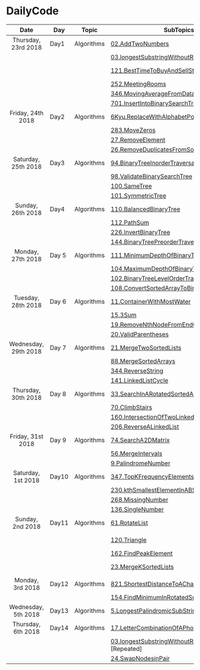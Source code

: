 # DailyCode

| Date                 | Day   | Topic      | SubTopics                                                                                                                                                                                             | Source   | Tags                          |
| :------------------: | ----- | ---------- | ----------------------------------------------------------------------------------------------------------------------------------------------------------------------------------------------------- | -------- | ----------------------------- |
| Thursday, 23rd 2018  | Day1  | Algorithms | [02.AddTwoNumbers](https://github.com/suyashchopra19/DailyCode/blob/master/AlgorithmsAndDataStructure/Algo/Leetcode/02.AddTwoNumbers-DONE.js)                                                         | LeetCode |                               |
|                      |       |            | [03.longestSubstringWithoutRepeatedCharacters](https://github.com/suyashchopra19/DailyCode/blob/master/AlgorithmsAndDataStructure/Algo/Leetcode/03.longestSubstringWithoutRepeatedCharacters-DONE.js) | LeetCode | [HashTable] [String]          |
|                      |       |            | [121.BestTimeToBuyAndSellStock](https://github.com/suyashchopra19/DailyCode/blob/master/AlgorithmsAndDataStructure/Algo/Leetcode/121.BestTimeToBuyAndSellStock-DONE.js)                               | LeetCode | [Array] [DynamicProgramming]  |
|                      |       |            | [252.MeetingRooms](https://github.com/suyashchopra19/DailyCode/blob/master/AlgorithmsAndDataStructure/Algo/Leetcode/121.BestTimeToBuyAndSellStock-DONE.js)                                            | LeetCode | [Sort]                        |
|                      |       |            | [346.MovingAverageFromDataStream](https://github.com/suyashchopra19/DailyCode/blob/master/AlgorithmsAndDataStructure/Algo/Leetcode/346.MovingAverageFromDataStream-DONE.js)                           | LeetCode |                               |
|                      |       |            | [701.InsertIntoBinarySearchTree](https://github.com/suyashchopra19/DailyCode/blob/master/AlgorithmsAndDataStructure/Algo/Leetcode/701.InsertIntoBinarySearchTree-DONE.js)                             | LeetCode | [Trees]                       |
| Friday, 24th 2018    | Day2  | Algorithms | [6Kyu.ReplaceWithAlphabetPosition]()                                                                                                                                                                  | CodeWars |                               |
|                      |       |            | [283.MoveZeros]()                                                                                                                                                                                     | LeetCode | [Array]                       |
|                      |       |            | [27.RemoveElement]()                                                                                                                                                                                  | LeetCode | [Array]                       |
|                      |       |            | [26.RemoveDuplicatesFromSortedArray]()                                                                                                                                                                | LeetCode | [Array]                       |
| Saturday, 25th 2018  | Day3  | Algorithms | [94.BinaryTreeInorderTraversal]()                                                                                                                                                                     | LeetCode | [Trees]                       |
|                      |       |            | [98.ValidateBinarySearchTree]()                                                                                                                                                                       | LeetCode | [Trees]                       |
|                      |       |            | [100.SameTree]()                                                                                                                                                                                      | LeetCode | [Trees]                       |
|                      |       |            | [101.SymmetricTree]()                                                                                                                                                                                 | LeetCode | [Trees]                       |
| Sunday, 26th 2018    | Day4  | Algorithms | [110.BalancedBinaryTree]()                                                                                                                                                                            | LeetCode | [Trees]                       |
|                      |       |            | [112.PathSum]()                                                                                                                                                                                       | LeetCode | [Trees]                       |
|                      |       |            | [226.InvertBinaryTree]()                                                                                                                                                                              | LeetCode | [Trees]                       |
|                      |       |            | [144.BinaryTreePreorderTraversal]()                                                                                                                                                                   | LeetCode | [Trees]                       |
| Monday, 27th 2018    | Day 5 | Algorithms | [111.MinimumDepthOfBinaryTree]()                                                                                                                                                                      | LeetCode | [Trees]                       |
|                      |       |            | [104.MaximumDepthOfBinaryTree]()                                                                                                                                                                      | LeetCode | [Trees]                       |
|                      |       |            | [102.BinaryTreeLevelOrderTraversal]()                                                                                                                                                                 | LeetCode | [Trees]                       |
|                      |       |            | [108.ConvertSortedArrayToBinarySearchTree]()                                                                                                                                                          | LeetCode | [Trees]                       |
| Tuesday, 28th 2018   | Day 6 | Algorithms | [11.ContainerWithMostWater]()                                                                                                                                                                         | LeetCode | [Array]                       |
|                      |       |            | [15.3Sum]()                                                                                                                                                                                           | LeetCode | [Array]                       |
|                      |       |            | [19.RemoveNthNodeFromEndOfList]()                                                                                                                                                                     | LeetCode | [LinkedList]                  |
|                      |       |            | [20.ValidParentheses]()                                                                                                                                                                               | LeetCode | [Stack]                       |
| Wednesday, 29th 2018 | Day 7 | Algorithms | [21.MergeTwoSortedLists]()                                                                                                                                                                            | LeetCode | [LinkedList]                  |
|                      |       |            | [88.MergeSortedArrays]()                                                                                                                                                                              | LeetCode | [Array]                       |
|                      |       |            | [344.ReverseString]()                                                                                                                                                                                 | LeetCode | [String]                      |
|                      |       |            | [141.LinkedListCycle]()                                                                                                                                                                               | LeetCode | [LinkedList]                  |
| Thursday, 30th 2018  | Day 8 | Algorithms | [33.SearchInARotatedSortedArray]()                                                                                                                                                                    | LeetCode | [BinarySearch]                |
|                      |       |            | [70.ClimbStairs]()                                                                                                                                                                                    | LeetCode | [DynamicProgramming]          |
|                      |       |            | [160.IntersectionOfTwoLinkedLists]()                                                                                                                                                                  | LeetCode | [LinkedList]                  |
|                      |       |            | [206.ReverseALinkedList]()                                                                                                                                                                            | LeetCode | [LinkedList]                  |
| Friday, 31st 2018    | Day 9 | Algorithms | [74.SearchA2DMatrix]()                                                                                                                                                                                | LeetCode | [Matrix],[Array]              |
|                      |       |            | [56.MergeIntervals]()                                                                                                                                                                                 | LeetCode | [Array]                       |
|                      |       |            | [9.PalindromeNumber]()                                                                                                                                                                                | LeetCode | [TwoPointer]                  |
| Saturday, 1st 2018   | Day10 | Algorithms | [347.TopKFrequencyElements]()                                                                                                                                                                         | LeetCode | [Math]                        |
|                      |       |            | [230.kthSmallestElementInABST]()                                                                                                                                                                      | LeetCode | [Trees]                       |
|                      |       |            | [268.MissingNumber]()                                                                                                                                                                                 | LeetCode | [Math]                        |
|                      |       |            | [136.SingleNumber]()                                                                                                                                                                                  | LeetCode | [Math]                        |
| Sunday, 2nd 2018     | Day11 | Algorithms | [61.RotateList]()                                                                                                                                                                                     | LeetCode | [LinkedList]                  |
|                      |       |            | [120.Triangle]()                                                                                                                                                                                      | LeetCode | [DynamicProgramming]-Nice     |
|                      |       |            | [162.FindPeakElement]()                                                                                                                                                                               | LeetCode | [BinarySearch]                |
|                      |       |            | [23.MergeKSortedLists]()                                                                                                                                                                              | LeetCode | [LinkedList],[BinarySearch]   |
| Monday, 3rd 2018     | Day12 | Algorithms | [821.ShortestDistanceToACharacter]()                                                                                                                                                                  | LeetCode | [DynamicProgramming] -Revisit |
|                      |       |            | [154.FindMinimumInRotatedSortedArray]()                                                                                                                                                               | LeetCode | [BinarySearch]                |
| Wednesday, 5th 2018  | Day13 | Algorithms | [5.LongestPalindromicSubString]()                                                                                                                                                                     | LeetCode | [String]                      |
| Thursday, 6th 2018   | Day14 | Algorithms | [17.LetterCombinationOfAPhoneNumber]()                                                                                                                                                                | LeetCode | [String]                      |
|                      |       |            | [03.longestSubstringWithoutRepeatedCharacters]() [Repeated]                                                                                                                                           | LeetCode | [String]                      |
|                      |       |            | [24.SwapNodesinPair]()                                                                                                                                                                                | LeetCode | [LinkedList]                      |
